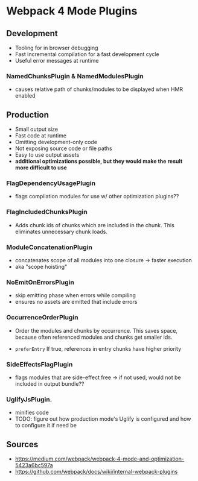 # Webpack 4 Mode Plugins

## Development
- Tooling for in browser debugging
- Fast incremental compilation for a fast development cycle
- Useful error messages at runtime

### NamedChunksPlugin & NamedModulesPlugin
- causes relative path of chunks/modules to be displayed when HMR enabled

## Production
- Small output size
- Fast code at runtime
- Omitting development-only code
- Not exposing source code or file paths
- Easy to use output assets
- __additional optimizations possible, but they would make the result more difficult to use__

### FlagDependencyUsagePlugin
- flags compilation modules for use w/ other optimization plugins??

### FlagIncludedChunksPlugin
- Adds chunk ids of chunks which are included in the chunk. This eliminates unnecessary chunk loads.

### ModuleConcatenationPlugin
- concatenates scope of all modules into one closure -> faster execution
- aka "scope hoisting"

### NoEmitOnErrorsPlugin
- skip emitting phase when errors while compiling
- ensures no assets are emitted that include errors

### OccurrenceOrderPlugin
- Order the modules and chunks by occurrence. This saves space, because often referenced modules and chunks get smaller ids.

- `preferEntry` If true, references in entry chunks have higher priority

### SideEffectsFlagPlugin
- flags modules that are side-effect free -> if not used, would not be included in output bundle??

### UglifyJsPlugin.
- minifies code
- TODO: figure out how production mode's Uglify is configured and how to configure it if need be

## Sources
- https://medium.com/webpack/webpack-4-mode-and-optimization-5423a6bc597a
- https://github.com/webpack/docs/wiki/internal-webpack-plugins